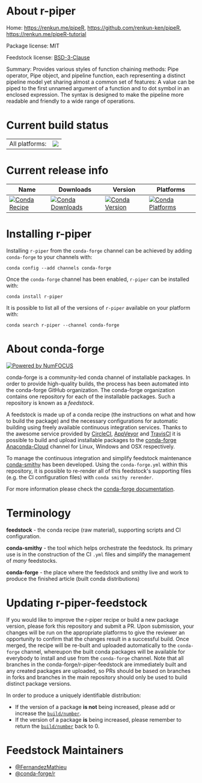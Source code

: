About r-piper
=============

Home: https://renkun.me/pipeR, https://github.com/renkun-ken/pipeR, https://renkun.me/pipeR-tutorial

Package license: MIT

Feedstock license: [BSD-3-Clause](https://github.com/conda-forge/r-piper-feedstock/blob/master/LICENSE.txt)

Summary: Provides various styles of function chaining methods: Pipe operator, Pipe object, and pipeline function, each representing a distinct pipeline model yet sharing almost a common set of features: A value can be piped to the first unnamed argument of a function and to dot symbol in an enclosed expression. The syntax is designed to make the pipeline more readable and friendly to a wide range of operations.

Current build status
====================


<table><tr><td>All platforms:</td>
    <td>
      <a href="https://dev.azure.com/conda-forge/feedstock-builds/_build/latest?definitionId=11120&branchName=master">
        <img src="https://dev.azure.com/conda-forge/feedstock-builds/_apis/build/status/r-piper-feedstock?branchName=master">
      </a>
    </td>
  </tr>
</table>

Current release info
====================

| Name | Downloads | Version | Platforms |
| --- | --- | --- | --- |
| [![Conda Recipe](https://img.shields.io/badge/recipe-r--piper-green.svg)](https://anaconda.org/conda-forge/r-piper) | [![Conda Downloads](https://img.shields.io/conda/dn/conda-forge/r-piper.svg)](https://anaconda.org/conda-forge/r-piper) | [![Conda Version](https://img.shields.io/conda/vn/conda-forge/r-piper.svg)](https://anaconda.org/conda-forge/r-piper) | [![Conda Platforms](https://img.shields.io/conda/pn/conda-forge/r-piper.svg)](https://anaconda.org/conda-forge/r-piper) |

Installing r-piper
==================

Installing `r-piper` from the `conda-forge` channel can be achieved by adding `conda-forge` to your channels with:

```
conda config --add channels conda-forge
```

Once the `conda-forge` channel has been enabled, `r-piper` can be installed with:

```
conda install r-piper
```

It is possible to list all of the versions of `r-piper` available on your platform with:

```
conda search r-piper --channel conda-forge
```


About conda-forge
=================

[![Powered by NumFOCUS](https://img.shields.io/badge/powered%20by-NumFOCUS-orange.svg?style=flat&colorA=E1523D&colorB=007D8A)](http://numfocus.org)

conda-forge is a community-led conda channel of installable packages.
In order to provide high-quality builds, the process has been automated into the
conda-forge GitHub organization. The conda-forge organization contains one repository
for each of the installable packages. Such a repository is known as a *feedstock*.

A feedstock is made up of a conda recipe (the instructions on what and how to build
the package) and the necessary configurations for automatic building using freely
available continuous integration services. Thanks to the awesome service provided by
[CircleCI](https://circleci.com/), [AppVeyor](https://www.appveyor.com/)
and [TravisCI](https://travis-ci.com/) it is possible to build and upload installable
packages to the [conda-forge](https://anaconda.org/conda-forge)
[Anaconda-Cloud](https://anaconda.org/) channel for Linux, Windows and OSX respectively.

To manage the continuous integration and simplify feedstock maintenance
[conda-smithy](https://github.com/conda-forge/conda-smithy) has been developed.
Using the ``conda-forge.yml`` within this repository, it is possible to re-render all of
this feedstock's supporting files (e.g. the CI configuration files) with ``conda smithy rerender``.

For more information please check the [conda-forge documentation](https://conda-forge.org/docs/).

Terminology
===========

**feedstock** - the conda recipe (raw material), supporting scripts and CI configuration.

**conda-smithy** - the tool which helps orchestrate the feedstock.
                   Its primary use is in the construction of the CI ``.yml`` files
                   and simplify the management of *many* feedstocks.

**conda-forge** - the place where the feedstock and smithy live and work to
                  produce the finished article (built conda distributions)


Updating r-piper-feedstock
==========================

If you would like to improve the r-piper recipe or build a new
package version, please fork this repository and submit a PR. Upon submission,
your changes will be run on the appropriate platforms to give the reviewer an
opportunity to confirm that the changes result in a successful build. Once
merged, the recipe will be re-built and uploaded automatically to the
`conda-forge` channel, whereupon the built conda packages will be available for
everybody to install and use from the `conda-forge` channel.
Note that all branches in the conda-forge/r-piper-feedstock are
immediately built and any created packages are uploaded, so PRs should be based
on branches in forks and branches in the main repository should only be used to
build distinct package versions.

In order to produce a uniquely identifiable distribution:
 * If the version of a package **is not** being increased, please add or increase
   the [``build/number``](https://conda.io/docs/user-guide/tasks/build-packages/define-metadata.html#build-number-and-string).
 * If the version of a package **is** being increased, please remember to return
   the [``build/number``](https://conda.io/docs/user-guide/tasks/build-packages/define-metadata.html#build-number-and-string)
   back to 0.

Feedstock Maintainers
=====================

* [@FernandezMathieu](https://github.com/FernandezMathieu/)
* [@conda-forge/r](https://github.com/conda-forge/r/)


